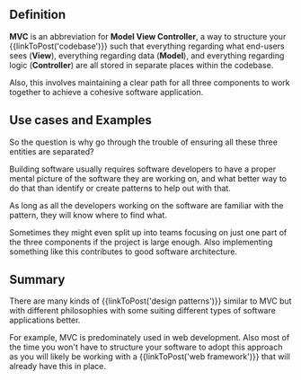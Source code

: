 ## Definition

**MVC** is an abbreviation for **Model View Controller**, a way to structure your {{linkToPost('codebase')}} such that everything regarding what end-users sees (**View**), everything regarding data (**Model**), and everything regarding logic (**Controller**) are all stored in separate places within the codebase.

Also, this involves maintaining a clear path for all three components to work together to achieve a cohesive software application.


## Use cases and Examples
So the question is why go through the trouble of ensuring all these three entities are separated?

 Building software usually requires software developers to have a proper mental picture of the software they are working on, and what better way to do that than identify or create patterns to help out with that.

As long as all the developers working on the software are familiar with the pattern, they will know where to find what.

Sometimes they might even split up into teams focusing on just one part of the three components if the project is large enough.
Also implementing something like this contributes to good software architecture.

## Summary
There are many kinds of {{linkToPost('design patterns')}} similar to MVC but with different philosophies with some suiting different types of software applications better.

For example, MVC is predominately used in web development. Also most of the time you won't have to structure your software to adopt this approach as you will likely be working with a {{linkToPost('web framework')}} that will already have this in place.